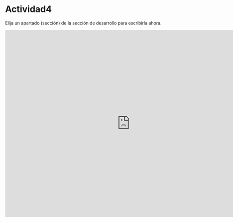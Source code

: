 # Actividad4
Elija un apartado (sección) de la sección de desarrollo para escribirla ahora.
<iframe src="https://calendar.google.com/calendar/embed?src=aeromero2%40gmail.com&ctz=America%2FGuayaquil" style="border: 0" width="800" height="600" frameborder="0" scrolling="no"></iframe>
